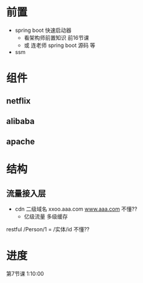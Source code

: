 # 前置

- spring boot 快速启动器 
  - 看架构师前置知识 前16节课
  - 或 连老师 spring boot 源码 等
- ssm

# 组件

## netflix

## alibaba

## apache

# 结构

## 流量接入层

- cdn 二级域名 xxoo.aaa.com www.aaa.com 不懂??
  - 亿级流量 多级缓存

restful  /Person/1 = /实体/id 不懂??





# 进度

第7节课 1:10:00